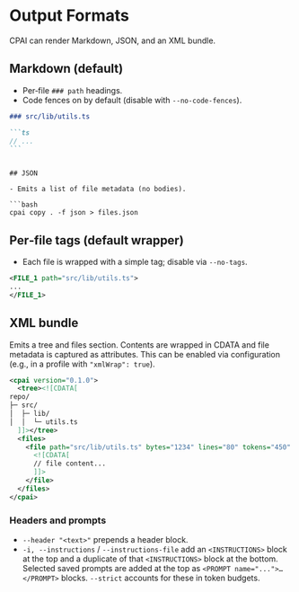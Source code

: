 # Output Formats

CPAI can render Markdown, JSON, and an XML bundle.

## Markdown (default)

- Per‑file `### path` headings.
- Code fences on by default (disable with `--no-code-fences`).

````md
### src/lib/utils.ts

```ts
// ...
```
````

````

## JSON

- Emits a list of file metadata (no bodies).

```bash
cpai copy . -f json > files.json
````

## Per‑file tags (default wrapper)

- Each file is wrapped with a simple tag; disable via `--no-tags`.

```xml
<FILE_1 path="src/lib/utils.ts">
...
</FILE_1>
```

## XML bundle

Emits a tree and files section. Contents are wrapped in CDATA and file metadata is captured as attributes. This can be enabled via configuration (e.g., in a profile with `"xmlWrap": true`).

```xml
<cpai version="0.1.0">
  <tree><![CDATA[
repo/
├─ src/
│  ├─ lib/
│  │  └─ utils.ts
  ]]></tree>
  <files>
    <file path="src/lib/utils.ts" bytes="1234" lines="80" tokens="450" language="ts">
      <![CDATA[
      // file content...
      ]]>
    </file>
  </files>
</cpai>
```

### Headers and prompts

- `--header "<text>"` prepends a header block.
- `-i, --instructions` / `--instructions-file` add an `<INSTRUCTIONS>` block at the top and a duplicate of that `<INSTRUCTIONS>` block at the bottom. Selected saved prompts are added at the top as `<PROMPT name="...">…</PROMPT>` blocks. `--strict` accounts for these in token budgets.
